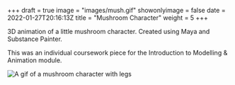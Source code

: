+++
draft = true
image = "images/mush.gif"
showonlyimage = false
date = 2022-01-27T20:16:13Z
title = "Mushroom Character"
weight = 5
+++

3D animation of a little mushroom character. Created using Maya and Substance Painter.

<!--more-->

This was an individual coursework piece for the Introduction to Modelling & Animation module.

![A gif of a mushroom character with legs](/images/mush.gif)